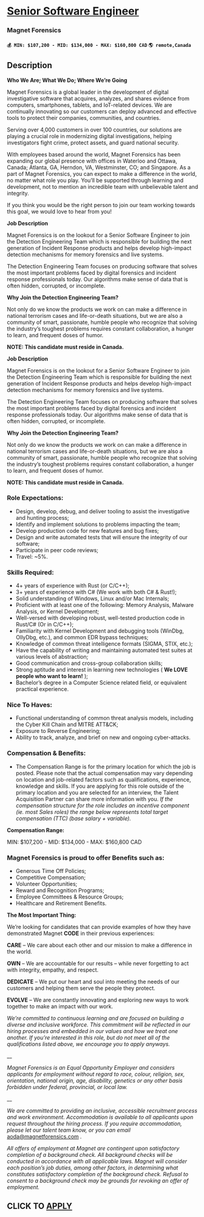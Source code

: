 # [Senior Software Engineer](https://www.remotewlb.com/apply/senior-software-engineer-135002)  
### Magnet Forensics  
#### `💰 MIN: $107,200 - MID: $134,000 - MAX: $160,800 CAD` `🌎 remote,Canada`  

## Description

 **Who We Are; What We Do; Where We’re Going**

  

Magnet Forensics is a global leader in the development of digital investigative software that acquires, analyzes, and shares evidence from computers, smartphones, tablets, and IoT-related devices. We are continually innovating so our customers can deploy advanced and effective tools to protect their companies, communities, and countries.

Serving over 4,000 customers in over 100 countries, our solutions are playing a crucial role in modernizing digital investigations, helping investigators fight crime, protect assets, and guard national security.

With employees based around the world, Magnet Forensics has been expanding our global presence with offices in Waterloo and Ottawa, Canada; Atlanta, GA, Herndon, VA, Westminster, CO; and Singapore. As a part of Magnet Forensics, you can expect to make a difference in the world, no matter what role you play. You’ll be supported through learning and development, not to mention an incredible team with unbelievable talent and integrity.

If you think you would be the right person to join our team working towards this goal, we would love to hear from you!

  

**Job Description**

Magnet Forensics is on the lookout for a Senior Software Engineer to join the Detection Engineering Team which is responsible for building the next generation of Incident Response products and helps develop high-impact detection mechanisms for memory forensics and live systems.

The Detection Engineering Team focuses on producing software that solves the most important problems faced by digital forensics and incident response professionals today. Our algorithms make sense of data that is often hidden, corrupted, or incomplete.

**Why Join the Detection Engineering Team?**

Not only do we know the products we work on can make a difference in national terrorism cases and life-or-death situations, but we are also a community of smart, passionate, humble people who recognize that solving the industry’s toughest problems requires constant collaboration, a hunger to learn, and frequent doses of humor.

**NOTE: This candidate must reside in Canada.**

  

 **Job Description**

Magnet Forensics is on the lookout for a Senior Software Engineer to join the Detection Engineering Team which is responsible for building the next generation of Incident Response products and helps develop high-impact detection mechanisms for memory forensics and live systems.

The Detection Engineering Team focuses on producing software that solves the most important problems faced by digital forensics and incident response professionals today. Our algorithms make sense of data that is often hidden, corrupted, or incomplete.

**Why Join the Detection Engineering Team?**

Not only do we know the products we work on can make a difference in national terrorism cases and life-or-death situations, but we are also a community of smart, passionate, humble people who recognize that solving the industry’s toughest problems requires constant collaboration, a hunger to learn, and frequent doses of humor.

**NOTE: This candidate must reside in Canada.**

  

### Role Expectations:

* Design, develop, debug, and deliver tooling to assist the investigative and hunting process;
* Identify and implement solutions to problems impacting the team;
* Develop production code for new features and bug fixes;
* Design and write automated tests that will ensure the integrity of our software;
* Participate in peer code reviews;
* Travel: ~5%.

  

### Skills Required:

* 4+ years of experience with Rust (or C/C++);
* 3+ years of experience with C# (We work with both C# & Rust!);
* Solid understanding of Windows, Linux and/or Mac Internals;
* Proficient with at least one of the following: Memory Analysis, Malware Analysis, or Kernel Development;
* Well-versed with developing robust, well-tested production code in Rust/C# (Or in C/C++);
* Familiarity with Kernel Development and debugging tools (WinDbg, OllyDbg, etc.), and common EDR bypass techniques;
* Knowledge of common threat intelligence formats (SIGMA, STIX, etc.);
* Have the capability of writing and maintaining automated test suites at various levels of abstraction;
* Good communication and cross-group collaboration skills;
* Strong aptitude and interest in learning new technologies ( **We LOVE people who want to learn!** );
* Bachelor’s degree in a Computer Science related field, or equivalent practical experience.

  

### Nice To Haves:

* Functional understanding of common threat analysis models, including the Cyber Kill Chain and MITRE ATT&CK;
* Exposure to Reverse Engineering;
* Ability to track, analyze, and brief on new and ongoing cyber-attacks.

  

### Compensation & Benefits:

* The Compensation Range is for the primary location for which the job is posted. Please note that the actual compensation may vary depending on location and job-related factors such as qualifications, experience, knowledge and skills. If you are applying for this role outside of the primary location and you are selected for an interview, the Talent Acquisition Partner can share more information with you. _If the compensation structure for the role includes an incentive component (ie. most Sales roles) the range below represents total target compensation (TTC) (base salary + variable)._

  

 **Compensation Range:**

MIN: $107,200 - MID: $134,000 - MAX: $160,800 CAD

  

### Magnet Forensics is proud to offer Benefits such as:

* Generous Time Off Policies;
* Competitive Compensation;
* Volunteer Opportunities;
* Reward and Recognition Programs; 
* Employee Committees & Resource Groups;
* Healthcare and Retirement Benefits. 

  

**The Most Important Thing:**

We’re looking for candidates that can provide examples of how they have demonstrated Magnet **CODE** in their previous experiences:

 **CARE** – We care about each other and our mission to make a difference in the world.

 **OWN** – We are accountable for our results – while never forgetting to act with integrity, empathy, and respect.

 **DEDICATE** – We put our heart and soul into meeting the needs of our customers and helping them serve the people they protect.

 **EVOLVE** – We are constantly innovating and exploring new ways to work together to make an impact with our work.

  

 _We’re committed to continuous learning and are focused on building a diverse and inclusive workforce. This commitment will be reflected in our hiring processes and embedded in our values and how we treat one another. If you’re interested in this role, but do not meet all of the qualifications listed above, we encourage you to apply anyways._

 __

_Magnet Forensics is an Equal Opportunity Employer and considers applicants for employment without regard to race, colour, religion, sex, orientation, national origin, age, disability, genetics or any other basis forbidden under federal, provincial, or local law._

 __

_We are committed to providing an inclusive, accessible recruitment process and work environment. Accommodation is available to all applicants upon request throughout the hiring process. If you require accommodation, please let our talent team know, or you can email_ aoda@magnetforensics.com _._

  

 _All offers of employment at Magnet are contingent upon satisfactory completion of a background check. All background checks will be conducted in accordance with all applicable laws. Magnet will consider each position’s job duties, among other factors, in determining what constitutes satisfactory completion of the background check. Refusal to consent to a background check may be grounds for revoking an offer of employment._

  
## CLICK TO [APPLY](https://www.remotewlb.com/apply/senior-software-engineer-135002)

